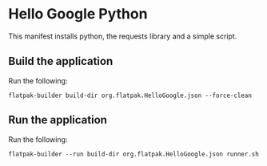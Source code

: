 # Hello Google Python

This manifest installs python, the requests library and a simple script.

## Build the application

Run the following:

```
flatpak-builder build-dir org.flatpak.HelloGoogle.json --force-clean
```

## Run the application

Run the following:

```
flatpak-builder --run build-dir org.flatpak.HelloGoogle.json runner.sh
```

